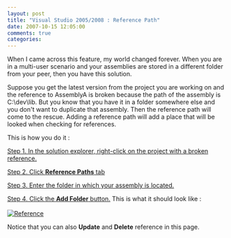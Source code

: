 ```yaml
---
layout: post
title: "Visual Studio 2005/2008 : Reference Path"
date: 2007-10-15 12:05:00
comments: true
categories: 
---
```


<p>When I came across this feature, my world changed forever. When you are in a multi-user scenario and your assemblies are stored in a different folder from your peer, then you have this solution.</p>
<p>Suppose you get the latest version from the project you are working on and the reference to AssemblyA is broken because the path of the assembly is C:\dev\lib. But you know that you have it in a folder somewhere else and you don't want to duplicate that assembly. Then the reference path will come to the rescue. Adding a reference path will add a place that will be looked when checking for references.</p>
<p>This is how you do it :</p>
<p><span style="text-decoration: underline;">Step 1. In the solution explorer, right-click on the project with a broken reference.</span></p>
<p><span style="text-decoration: underline;">Step 2. Click <strong>Reference Paths</strong> tab</span></p>
<p><span style="text-decoration: underline;">Step 3. Enter the folder in which your assembly is located.</span></p>
<p><span style="text-decoration: underline;">Step 4. Click the <strong>Add Folder</strong> button.</span> This is what it should look like :<br /><br /> <a title="Reference" href="http://www.flickr.com/photos/63483657@N00/1579443132/"><img src="http://static.flickr.com/2029/1579443132_68a5d255ec.jpg" border="0" alt="Reference" /></a></p>
<p>Notice that you can also <strong>Update</strong> and <strong>Delete</strong> reference in this page.</p>